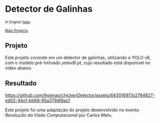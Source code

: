 # Detector de Galinhas
<sub>In English [here](https://github.com/jhpenas/chickenDetector).</sub>

<sub>[Mais Projects](https://github.com/jhpenas/portfolio).</sub>

## Projeto
Este projeto consiste em um detector de galinhas, utilizando o YOLO v8, com o modelo pré-treinado _yolov8l.pt_, cujo resultado está disponível no vídeo abaixo.

## Resultado

https://github.com/jhpenas/chickenDetector/assets/64301697/b2784827-ed02-44cf-bb68-95a379df8acf



Este projeto foi uma adaptação do projeto desenvolvido no evento _Revolução da Visão Computacional_ por Carlos Melo. 
